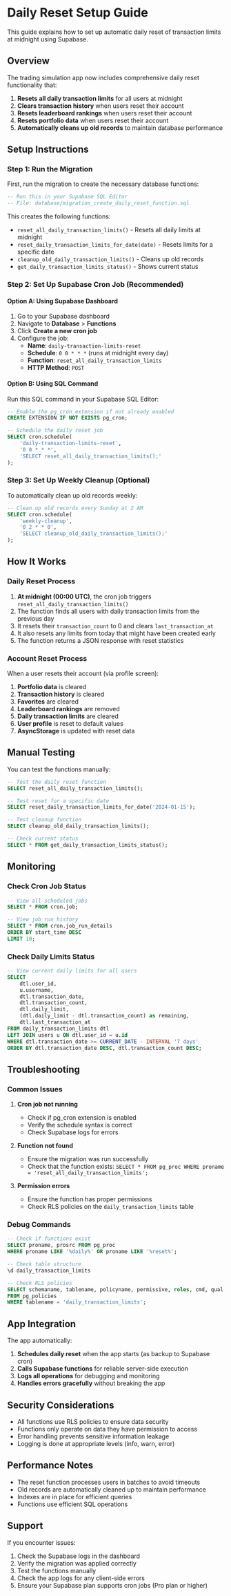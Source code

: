# Daily Reset Setup Guide

This guide explains how to set up automatic daily reset of transaction limits at midnight using Supabase.

## Overview

The trading simulation app now includes comprehensive daily reset functionality that:

1. **Resets all daily transaction limits** for all users at midnight
2. **Clears transaction history** when users reset their account
3. **Resets leaderboard rankings** when users reset their account
4. **Resets portfolio data** when users reset their account
5. **Automatically cleans up old records** to maintain database performance

## Setup Instructions

### Step 1: Run the Migration

First, run the migration to create the necessary database functions:

```sql
-- Run this in your Supabase SQL Editor
-- File: database/migration_create_daily_reset_function.sql
```

This creates the following functions:

- `reset_all_daily_transaction_limits()` - Resets all daily limits at midnight
- `reset_daily_transaction_limits_for_date(date)` - Resets limits for a specific date
- `cleanup_old_daily_transaction_limits()` - Cleans up old records
- `get_daily_transaction_limits_status()` - Shows current status

### Step 2: Set Up Supabase Cron Job (Recommended)

#### Option A: Using Supabase Dashboard

1. Go to your Supabase dashboard
2. Navigate to **Database** > **Functions**
3. Click **Create a new cron job**
4. Configure the job:
   - **Name**: `daily-transaction-limits-reset`
   - **Schedule**: `0 0 * * *` (runs at midnight every day)
   - **Function**: `reset_all_daily_transaction_limits`
   - **HTTP Method**: `POST`

#### Option B: Using SQL Command

Run this SQL command in your Supabase SQL Editor:

```sql
-- Enable the pg_cron extension if not already enabled
CREATE EXTENSION IF NOT EXISTS pg_cron;

-- Schedule the daily reset job
SELECT cron.schedule(
    'daily-transaction-limits-reset',
    '0 0 * * *',
    'SELECT reset_all_daily_transaction_limits();'
);
```

### Step 3: Set Up Weekly Cleanup (Optional)

To automatically clean up old records weekly:

```sql
-- Clean up old records every Sunday at 2 AM
SELECT cron.schedule(
    'weekly-cleanup',
    '0 2 * * 0',
    'SELECT cleanup_old_daily_transaction_limits();'
);
```

## How It Works

### Daily Reset Process

1. **At midnight (00:00 UTC)**, the cron job triggers `reset_all_daily_transaction_limits()`
2. The function finds all users with daily transaction limits from the previous day
3. It resets their `transaction_count` to 0 and clears `last_transaction_at`
4. It also resets any limits from today that might have been created early
5. The function returns a JSON response with reset statistics

### Account Reset Process

When a user resets their account (via profile screen):

1. **Portfolio data** is cleared
2. **Transaction history** is cleared
3. **Favorites** are cleared
4. **Leaderboard rankings** are removed
5. **Daily transaction limits** are cleared
6. **User profile** is reset to default values
7. **AsyncStorage** is updated with reset data

## Manual Testing

You can test the functions manually:

```sql
-- Test the daily reset function
SELECT reset_all_daily_transaction_limits();

-- Test reset for a specific date
SELECT reset_daily_transaction_limits_for_date('2024-01-15');

-- Test cleanup function
SELECT cleanup_old_daily_transaction_limits();

-- Check current status
SELECT * FROM get_daily_transaction_limits_status();
```

## Monitoring

### Check Cron Job Status

```sql
-- View all scheduled jobs
SELECT * FROM cron.job;

-- View job run history
SELECT * FROM cron.job_run_details
ORDER BY start_time DESC
LIMIT 10;
```

### Check Daily Limits Status

```sql
-- View current daily limits for all users
SELECT
    dtl.user_id,
    u.username,
    dtl.transaction_date,
    dtl.transaction_count,
    dtl.daily_limit,
    (dtl.daily_limit - dtl.transaction_count) as remaining,
    dtl.last_transaction_at
FROM daily_transaction_limits dtl
LEFT JOIN users u ON dtl.user_id = u.id
WHERE dtl.transaction_date >= CURRENT_DATE - INTERVAL '7 days'
ORDER BY dtl.transaction_date DESC, dtl.transaction_count DESC;
```

## Troubleshooting

### Common Issues

1. **Cron job not running**

   - Check if pg_cron extension is enabled
   - Verify the schedule syntax is correct
   - Check Supabase logs for errors

2. **Function not found**

   - Ensure the migration was run successfully
   - Check that the function exists: `SELECT * FROM pg_proc WHERE proname = 'reset_all_daily_transaction_limits';`

3. **Permission errors**
   - Ensure the function has proper permissions
   - Check RLS policies on the `daily_transaction_limits` table

### Debug Commands

```sql
-- Check if functions exist
SELECT proname, prosrc FROM pg_proc
WHERE proname LIKE '%daily%' OR proname LIKE '%reset%';

-- Check table structure
\d daily_transaction_limits

-- Check RLS policies
SELECT schemaname, tablename, policyname, permissive, roles, cmd, qual
FROM pg_policies
WHERE tablename = 'daily_transaction_limits';
```

## App Integration

The app automatically:

1. **Schedules daily reset** when the app starts (as backup to Supabase cron)
2. **Calls Supabase functions** for reliable server-side execution
3. **Logs all operations** for debugging and monitoring
4. **Handles errors gracefully** without breaking the app

## Security Considerations

- All functions use RLS policies to ensure data security
- Functions only operate on data they have permission to access
- Error handling prevents sensitive information leakage
- Logging is done at appropriate levels (info, warn, error)

## Performance Notes

- The reset function processes users in batches to avoid timeouts
- Old records are automatically cleaned up to maintain performance
- Indexes are in place for efficient queries
- Functions use efficient SQL operations

## Support

If you encounter issues:

1. Check the Supabase logs in the dashboard
2. Verify the migration was applied correctly
3. Test the functions manually
4. Check the app logs for any client-side errors
5. Ensure your Supabase plan supports cron jobs (Pro plan or higher)
